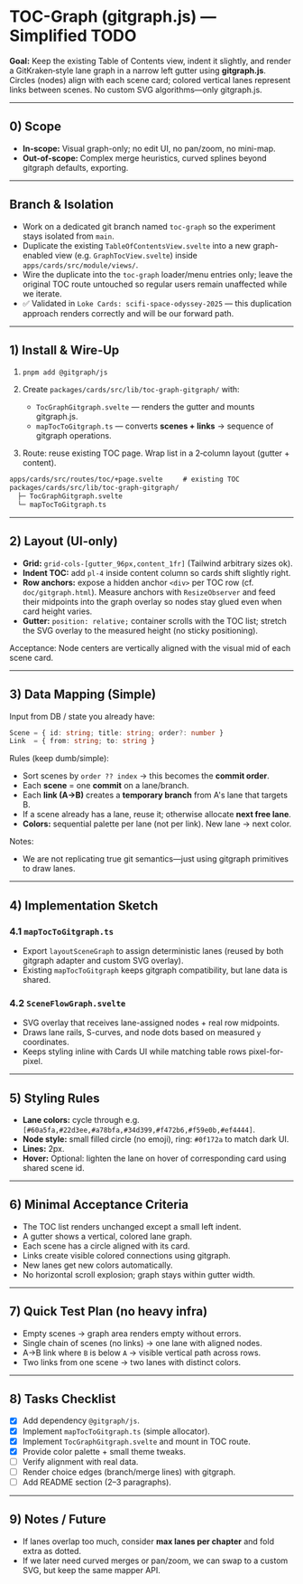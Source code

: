 # TOC-Graph (gitgraph.js) — Simplified TODO

**Goal:** Keep the existing Table of Contents view, indent it slightly, and render a GitKraken‑style lane graph in a narrow left gutter using **gitgraph.js**. Circles (nodes) align with each scene card; colored vertical lanes represent links between scenes. No custom SVG algorithms—only gitgraph.js.

---

## 0) Scope

* **In-scope:** Visual graph-only; no edit UI, no pan/zoom, no mini-map.
* **Out-of-scope:** Complex merge heuristics, curved splines beyond gitgraph defaults, exporting.

---

## Branch & Isolation

* Work on a dedicated git branch named `toc-graph` so the experiment stays isolated from `main`.
* Duplicate the existing `TableOfContentsView.svelte` into a new graph-enabled view (e.g. `GraphTocView.svelte`) inside `apps/cards/src/module/views/`.
* Wire the duplicate into the `toc-graph` loader/menu entries only; leave the original TOC route untouched so regular users remain unaffected while we iterate.
* ✅ Validated in `Loke Cards: scifi-space-odyssey-2025` — this duplication approach renders correctly and will be our forward path.

---

## 1) Install & Wire-Up

1. `pnpm add @gitgraph/js`
2. Create `packages/cards/src/lib/toc-graph-gitgraph/` with:

   * `TocGraphGitgraph.svelte` — renders the gutter and mounts gitgraph.js.
   * `mapTocToGitgraph.ts` — converts **scenes + links** → sequence of gitgraph operations.
3. Route: reuse existing TOC page. Wrap list in a 2‑column layout (gutter + content).

```txt
apps/cards/src/routes/toc/+page.svelte     # existing TOC
packages/cards/src/lib/toc-graph-gitgraph/
  ├─ TocGraphGitgraph.svelte
  └─ mapTocToGitgraph.ts
```

---

## 2) Layout (UI-only)

* **Grid:** `grid-cols-[gutter_96px,content_1fr]` (Tailwind arbitrary sizes ok).
* **Indent TOC:** add `pl-4` inside content column so cards shift slightly right.
* **Row anchors:** expose a hidden anchor `<div>` per TOC row (cf. `doc/gitgraph.html`). Measure anchors with `ResizeObserver` and feed their midpoints into the graph overlay so nodes stay glued even when card height varies.
* **Gutter:** `position: relative;` container scrolls with the TOC list; stretch the SVG overlay to the measured height (no sticky positioning).

Acceptance: Node centers are vertically aligned with the visual mid of each scene card.

---

## 3) Data Mapping (Simple)

Input from DB / state you already have:

```ts
Scene = { id: string; title: string; order?: number }
Link  = { from: string; to: string }
```

Rules (keep dumb/simple):

* Sort scenes by `order ?? index` → this becomes the **commit order**.
* Each **scene** = one **commit** on a lane/branch.
* Each **link (A→B)** creates a **temporary branch** from A's lane that targets B.
* If a scene already has a lane, reuse it; otherwise allocate **next free lane**.
* **Colors:** sequential palette per lane (not per link). New lane → next color.

Notes:

* We are not replicating true git semantics—just using gitgraph primitives to draw lanes.

---

## 4) Implementation Sketch

### 4.1 `mapTocToGitgraph.ts`

* Export `layoutSceneGraph` to assign deterministic lanes (reused by both gitgraph adapter and custom SVG overlay).
* Existing `mapTocToGitgraph` keeps gitgraph compatibility, but lane data is shared.

### 4.2 `SceneFlowGraph.svelte`

* SVG overlay that receives lane-assigned nodes + real row midpoints.
* Draws lane rails, S-curves, and node dots based on measured `y` coordinates.
* Keeps styling inline with Cards UI while matching table rows pixel-for-pixel.

---

## 5) Styling Rules

* **Lane colors:** cycle through e.g. `[#60a5fa,#22d3ee,#a78bfa,#34d399,#f472b6,#f59e0b,#ef4444]`.
* **Node style:** small filled circle (no emoji), ring: `#0f172a` to match dark UI.
* **Lines:** 2px.
* **Hover:** Optional: lighten the lane on hover of corresponding card using shared scene id.

---

## 6) Minimal Acceptance Criteria

* The TOC list renders unchanged except a small left indent.
* A gutter shows a vertical, colored lane graph.
* Each scene has a circle aligned with its card.
* Links create visible colored connections using gitgraph.
* New lanes get new colors automatically.
* No horizontal scroll explosion; graph stays within gutter width.

---

## 7) Quick Test Plan (no heavy infra)

* Empty scenes → graph area renders empty without errors.
* Single chain of scenes (no links) → one lane with aligned nodes.
* A→B link where `B` is below `A` → visible vertical path across rows.
* Two links from one scene → two lanes with distinct colors.

---

## 8) Tasks Checklist

* [x] Add dependency `@gitgraph/js`.
* [x] Implement `mapTocToGitgraph.ts` (simple allocator).
* [x] Implement `TocGraphGitgraph.svelte` and mount in TOC route.
* [x] Provide color palette + small theme tweaks.
* [ ] Verify alignment with real data.
* [ ] Render choice edges (branch/merge lines) with gitgraph.
* [ ] Add README section (2–3 paragraphs).

---

## 9) Notes / Future

* If lanes overlap too much, consider **max lanes per chapter** and fold extra as dotted.
* If we later need curved merges or pan/zoom, we can swap to a custom SVG, but keep the same mapper API.
